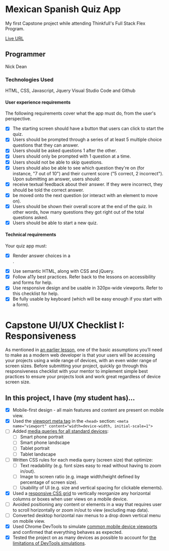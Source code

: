 # Mexican Spanish Quiz App
My first Capstone project while attending Thinkfull's Full Stack Flex Program.

[Live URL](https://klick5000.github.io/capstone-one/)

## Programmer
Nick Dean

### Technologies Used
HTML, CSS, Javascript, Jquery
Visual Studio Code and Github

#### User experience requirements
The following requirements cover what the app must do, from the user's perspective.

- [x] The starting screen should have a button that users can click to start the quiz.
- [x] Users should be prompted through a series of at least 5 multiple choice questions that they can answer.
- [x] Users should be asked questions 1 after the other.
- [x] Users should only be prompted with 1 question at a time.
- [x] Users should not be able to skip questions.
- [x] Users should also be able to see which question they're on (for instance, "7 out of 10") and their current score ("5 correct, 2 incorrect").
Upon submitting an answer, users should:
- [x] receive textual feedback about their answer. If they were incorrect, they should be told the correct answer.
- [x] be moved onto the next question (or interact with an element to move on).
- [x] Users should be shown their overall score at the end of the quiz. In other words, how many questions they got right out of the total questions asked.
- [x] Users should be able to start a new quiz.

#### Technical requirements
Your quiz app must:

- [x] Render answer choices in a <form>.
- [x] Use semantic HTML, along with CSS and jQuery.
- [x] Follow a11y best practices. Refer back to the lessons on accessibility and forms for help.
- [x] Use responsive design and be usable in 320px-wide viewports. Refer to this checklist for help.
- [x] Be fully usable by keyboard (which will be easy enough if you start with a form).

# Capstone UI/UX Checklist I: Responsiveness

As mentioned in [an earlier lesson](https://courses.thinkful.com/web-dev-001v1/assignment/1.6.1), one of the basic assumptions you’ll need to make as a modern web developer is that your users will be accessing your projects using a wide range of devices, with an even wider range of screen sizes. Before submitting your project, quickly go through this responsiveness checklist with your mentor to implement simple best practices to ensure your projects look and work great regardless of device screen size.

## In this project, I have (my student has)...

- [x] Mobile-first design - all main features and content are present on mobile view.
- [x] Used the [viewport meta tag](https://developers.google.com/speed/docs/insights/ConfigureViewport#overview) in the `<head>` section:
	`<meta name="viewport" content="width=device-width, initial-scale=1">`
- [ ] Added [media queries for all standard devices](https://responsivedesign.is/develop/browser-feature-support/media-queries-for-common-device-breakpoints/):
	- [ ] Smart phone portrait
	- [ ] Smart phone landscape
	- [ ] Tablet portrait
	- [ ] Tablet landscape
- [ ] Written CSS rules for each media query (screen size) that optimize:
	- [ ] Text readability (e.g. font sizes easy to read without having to zoom in/out).
	- [ ] Image to screen ratio (e.g. image width/height defined by percentage of screen size).
	- [ ] Usability of UI (e.g. size and vertical spacing for clickable elements).
- [x] Used a [responsive CSS grid](https://github.com/Thinkful-Ed/responsive-grid-example-and-challenge/blob/solution/css/float-grid.css) to vertically reorganize any horizontal columns or boxes when user views on a mobile device.
- [ ] Avoided positioning any content or elements in a way that requires user to scroll horizontally or zoom in/out to view (excluding map data).
- [ ] Converted desktop horizontal nav menus to a drop down vertical menu on mobile view.
- [x] Used Chrome DevTools to simulate [common mobile device viewports](https://developers.google.com/web/tools/chrome-devtools/device-mode/emulate-mobile-viewports#viewport-controls) and confirmed that everything behaves as expected.
- [x] Tested the project on as many devices as possible to account for [the limitations of DevTools simulations](https://developers.google.com/web/tools/chrome-devtools/device-mode/emulate-mobile-viewports#limitations).
